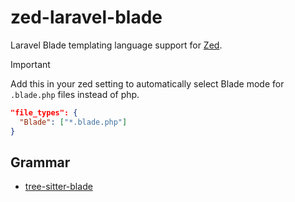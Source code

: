 # zed-laravel-blade

Laravel Blade templating language support for [Zed](https://zed.dev).

> [!Important]
> Add this in your zed setting to automatically select Blade mode for `.blade.php` files instead of php.
> ```json
> "file_types": {
>   "Blade": ["*.blade.php"]
> }
> ```

## Grammar

- [tree-sitter-blade](https://github.com/EmranMR/tree-sitter-blade)
